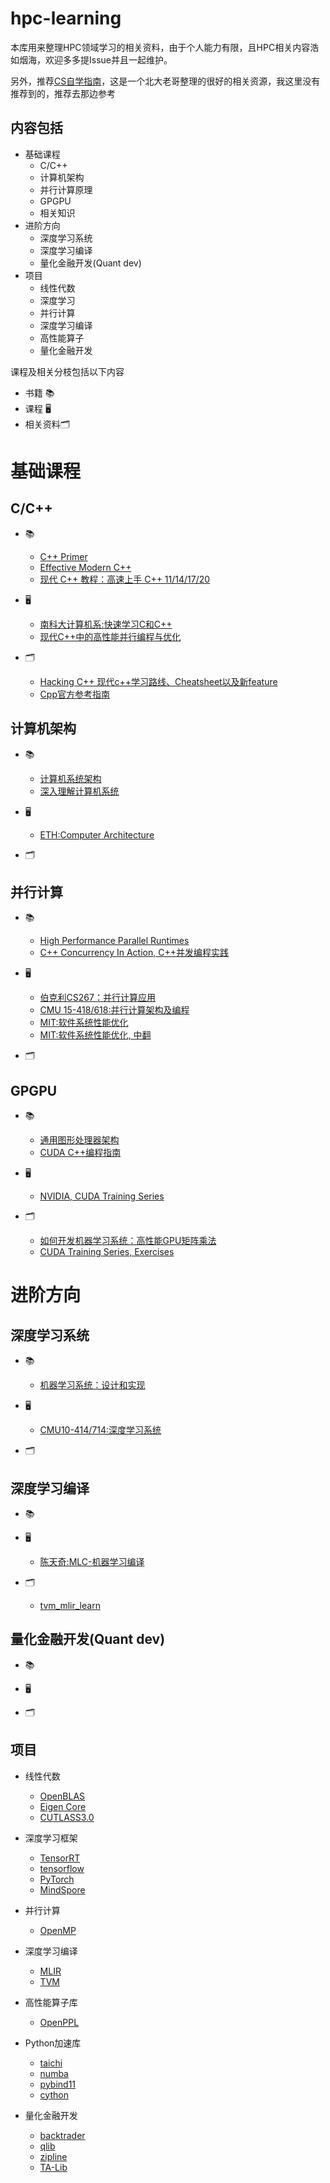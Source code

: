 # hpc-learning
本库用来整理HPC领域学习的相关资料，由于个人能力有限，且HPC相关内容浩如烟海，欢迎多多提Issue并且一起维护。

另外，推荐[CS自学指南](https://csdiy.wiki/)，这是一个北大老哥整理的很好的相关资源，我这里没有推荐到的，推荐去那边参考

## 内容包括
- 基础课程
  - C/C++
  - 计算机架构
  - 并行计算原理
  - GPGPU
  - 相关知识
- 进阶方向
  - 深度学习系统
  - 深度学习编译
  - 量化金融开发(Quant dev) 
- 项目
  - 线性代数
  - 深度学习
  - 并行计算
  - 深度学习编译
  - 高性能算子
  - 量化金融开发


课程及相关分枝包括以下内容
- 书籍 📚
- 课程 🖥️
- 相关资料🗂️

# 基础课程
## C/C++
- 📚
  - [C++ Primer](https://zhjwpku.com/assets/pdf/books/C++.Primer.5th.Edition_2013.pdf)
  - [Effective Modern C++](https://www.amazon.com/Effective-Modern-Specific-Ways-Improve/dp/1491903996/ref=sr_1_1?crid=2YG6ECDD8JW5M&keywords=effective+modern+c%2B%2B&qid=1555244788&s=books&sprefix=effective+modern+%2Cstripbooks-intl-ship%2C214&sr=1-1)
  - [现代 C++ 教程：高速上手 C++ 11/14/17/20](https://changkun.de/modern-cpp/)
- 🖥️
  - [南科大计算机系:快速学习C和C++](https://www.bilibili.com/video/BV1Vf4y1P7pq/)
  - [现代C++中的高性能并行编程与优化](https://www.bilibili.com/video/BV1fa411r7zp/)

- 🗂️
  - [Hacking C++ 现代c++学习路线、Cheatsheet以及新feature](https://hackingcpp.com/index.html)
  - [Cpp官方参考指南](https://en.cppreference.com/w/)

## 计算机架构
- 📚
  - [计算机系统架构](http://acs.pub.ro/~cpop/SMPA/Computer%20Architecture%20A%20Quantitative%20Approach%20(5th%20edition).pdf)
  - [深入理解计算机系统](https://github.com/Sorosliu1029/CSAPP-Labs/blob/master/Computer%20Systems%20A%20Programmers%20Perspective%20(3rd).pdf)
- 🖥️
  - [ETH:Computer Architecture](https://safari.ethz.ch/architecture/)

- 🗂️

## 并行计算
- 📚
  - [High Performance Parallel Runtimes](https://www.degruyter.com/document/doi/10.1515/9783110632729/html)
  - [C++ Concurrency In Action, C++并发编程实践](https://github.com/xiaoweiChen/CPP-Concurrency-In-Action-2ed-2019)

- 🖥️
  - [伯克利CS267：并行计算应用](https://sites.google.com/lbl.gov/cs267-spr2021)
  - [CMU 15-418/618:并行计算架构及编程](http://15418.courses.cs.cmu.edu/spring2016/home)
  - [MIT:软件系统性能优化](https://ocw.mit.edu/courses/6-172-performance-engineering-of-software-systems-fall-2018/)
  - [MIT:软件系统性能优化, 中翻](https://b23.tv/5vXhKWL)
- 🗂️

## GPGPU
- 📚
  - [通用图形处理器架构](https://link.springer.com/book/10.1007/978-3-031-01759-9)
  - [CUDA C++编程指南](https://docs.nvidia.com/cuda/cuda-c-programming-guide/index.html#programming-model)

- 🖥️
  - [NVIDIA, CUDA Training Series](https://www.youtube.com/playlist?list=PL6RdenZrxrw-zNX7uuGppWETdxt_JxdMj)
- 🗂️
  - [如何开发机器学习系统：高性能GPU矩阵乘法](https://zhuanlan.zhihu.com/p/531498210)
  - [CUDA Training Series, Exercises](https://github.com/olcf/cuda-training-series?tab=readme-ov-file)

# 进阶方向
## 深度学习系统
- 📚
  - [机器学习系统：设计和实现](https://github.com/openmlsys/openmlsys-zh)

- 🖥️
  - [CMU10-414/714:深度学习系统](https://dlsyscourse.org/lectures/)

- 🗂️

## 深度学习编译
- 📚 

- 🖥️ 
  - [陈天奇:MLC-机器学习编译](https://space.bilibili.com/1663273796/channel/collectiondetail?sid=499979)

- 🗂️
  - [tvm_mlir_learn](https://github.com/BBuf/tvm_mlir_learn)

## 量化金融开发(Quant dev)
- 📚 

- 🖥️

- 🗂️

## 项目
- 线性代数
  - [OpenBLAS](https://www.openblas.net/)
  - [Eigen Core](https://eigen.tuxfamily.org/index.php?title=Main_Page)
  - [CUTLASS3.0](https://github.com/NVIDIA/cutlass)

- 深度学习框架
  - [TensorRT](https://github.com/NVIDIA/cutlass)
  - [tensorflow](https://github.com/tensorflow/tensorflow)
  - [PyTorch](https://github.com/pytorch/pytorch)
  - [MindSpore](https://github.com/mindspore-ai/mindspore)


- 并行计算
  - [OpenMP](https://github.com/llvm/llvm-project/tree/main/openmp)

- 深度学习编译
  - [MLIR](https://mlir.llvm.org/)
  - [TVM](https://github.com/apache/tvm)

  
- 高性能算子库
  - [OpenPPL](https://openppl.ai/home)

- Python加速库
  - [taichi](https://github.com/taichi-dev/taichi)
  - [numba](https://github.com/numba/numba)
  - [pybind11](https://github.com/pybind/pybind11)
  - [cython](https://github.com/cython/cython)

- 量化金融开发
  - [backtrader](https://github.com/mementum/backtrader)
  - [qlib](https://github.com/microsoft/qlib)
  - [zipline](https://github.com/quantopian/zipline)
  - [TA-Lib](https://github.com/TA-Lib/ta-lib-python)
